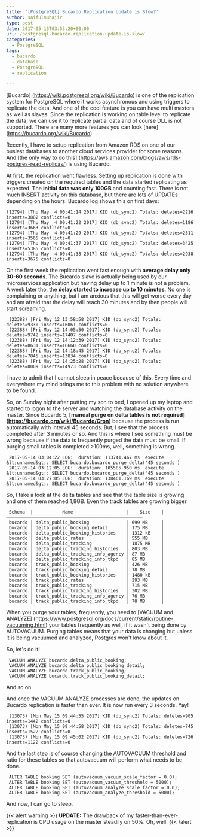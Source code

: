 ```yaml
---
title: '[PostgreSQL] Bucardo Replication Update is Slow?'
author: saifulmuhajir
type: post
date: 2017-05-15T03:55:20+00:00
url: /postgresql-bucardo-replication-update-is-slow/
categories:
  - PostgreSQL
tags:
  - bucardo
  - database
  - PostgreSQL
  - replication

---
```

[Bucardo] (https://wiki.postgresql.org/wiki/Bucardo) is one of the replication system for PostgreSQL where it works asynchronous and using triggers to replicate the data. And one of the cool feature is you can have multi masters as well as slaves. Since the replication is working on table level to replicate the data, we can use it to replicate partial data and of course DLL is not supported. There are many more features you can look [here] (https://bucardo.org/wiki/Bucardo).

Recently, I have to setup replication from Amazon RDS on one of our busiest databases to another cloud services provider for some reasons. And [the only way to do this] (https://aws.amazon.com/blogs/aws/rds-postgres-read-replicas/) is using Bucardo.

At first, the replication went flawless. Setting up replication is done with triggers created on the required tables and the data started replicating as expected. The **initial data was only 100GB** and counting fast. There is not much INSERT activity on this database, but there are lots of UPDATEs depending on the hours. Bucardo log shows this on first days:

```
(12794) [Thu May  4 00:41:14 2017] KID (db_sync2) Totals: deletes=2216 inserts=3882 conflicts=0
(12794) [Thu May  4 00:41:22 2017] KID (db_sync2) Totals: deletes=1186 inserts=3663 conflicts=0
(12794) [Thu May  4 00:41:29 2017] KID (db_sync2) Totals: deletes=2511 inserts=3565 conflicts=0
(12794) [Thu May  4 00:41:37 2017] KID (db_sync2) Totals: deletes=3425 inserts=5385 conflicts=0
(12794) [Thu May  4 00:41:38 2017] KID (db_sync2) Totals: deletes=2938 inserts=3675 conflicts=0
```

On the first week the replication went fast enough with **average delay only 30-60 seconds**. The Bucardo slave is actually being used by our microservices application but having delay up to 1 minute is not a problem. A week later tho, the **delay started to increase up to 10 minutes**. No one is complaining or anything, but I am anxious that this will get worse every day and am afraid that the delay will reach 30 minutes and by then people will start screaming.

```
 (22388) [Fri May 12 13:58:58 2017] KID (db_sync2) Totals: deletes=9330 inserts=16061 conflicts=0
 (22388) [Fri May 12 14:05:50 2017] KID (db_sync2) Totals: deletes=9742 inserts=17407 conflicts=0
 (22388) [Fri May 12 14:12:39 2017] KID (db_sync2) Totals: deletes=8631 inserts=16660 conflicts=0
 (22388) [Fri May 12 14:18:45 2017] KID (db_sync2) Totals: deletes=7845 inserts=13834 conflicts=0
 (22388) [Fri May 12 14:25:28 2017] KID (db_sync2) Totals: deletes=8009 inserts=14973 conflicts=0
 ```

I have to admit that I cannot sleep in peace because of this. Every time and everywhere my mind brings me to this problem with no solution anywhere to be found.

So, on Sunday night after putting my son to bed, I opened up my laptop and started to logon to the server and watching the database activity on the master. Since Bucardo 5, **[manual purge on delta tables is not required] (https://bucardo.org/wiki/Bucardo/Cron)** because the process is run automatically with interval 45 seconds. But, I see that the process completed after 3 minutes or so. And this is where I see something must be wrong because if the data is frequently purged the data must be small. If purging small tables is completed >100ms, well, something is wrong.

```
 2017-05-14 03:04:22 LOG:  duration: 113741.467 ms  execute &lt;unnamed&gt;: SELECT bucardo.bucardo_purge_delta('45 seconds')
 2017-05-14 03:12:05 LOG:  duration: 105585.950 ms  execute &lt;unnamed&gt;: SELECT bucardo.bucardo_purge_delta('45 seconds')
 2017-05-14 03:27:05 LOG:  duration: 138461.169 ms  execute &lt;unnamed&gt;: SELECT bucardo.bucardo_purge_delta('45 seconds')
 ```

So, I take a look at the delta tables and see that the table size is growing and one of them reached 1,8GB. Even the track tables are growing bigger.

```
 Schema  │           Name                    │    Size    │
───────────────────────────────────────────────────
 bucardo │ delta_public_booking              │ 699 MB     │ 
 bucardo │ delta_public_booking_detail       │ 175 MB     │ 
 bucardo │ delta_public_booking_histories    │ 1312 kB    │ 
 bucardo │ delta_public_rates                │ 555 MB     │ 
 bucardo │ delta_public_tracking             │ 1875 MB    │ 
 bucardo │ delta_public_tracking_histories   │ 803 MB     │ 
 bucardo │ delta_public_tracking_info_agency │ 87 MB      │ 
 bucardo │ delta_public_tracking_info_tkpd   │ 85 MB      │ 
 bucardo │ track_public_booking              │ 426 MB     │ 
 bucardo │ track_public_booking_detail       │ 78 MB      │ 
 bucardo │ track_public_booking_histories    │ 1480 kB    │ 
 bucardo │ track_public_rates                │ 293 MB     │ 
 bucardo │ track_public_tracking             │ 715 MB     │ 
 bucardo │ track_public_tracking_histories   │ 302 MB     │ 
 bucardo │ track_public_tracking_info_agency │ 76 MB      │ 
 bucardo │ track_public_tracking_info_tkpd   │ 78 MB      │
```

When you purge your tables, frequently, you need to [VACUUM and ANALYZE] (https://www.postgresql.org/docs/current/static/routine-vacuuming.html) your tables frequently as well, if it wasn't being done by AUTOVACUUM. Purging tables means that your data is changing but unless it is being vacuumed and analyzed, Postgres won't know about it.

So, let's do it!

```
 VACUUM ANALYZE bucardo.delta_public_booking;
 VACUUM ANALYZE bucardo.delta_public_booking_detail;
 VACUUM ANALYZE bucardo.track_public_booking;
 VACUUM ANALYZE bucardo.track_public_booking_detail;
```

And so on.

And once the VACUUM ANALYZE processes are done, the updates on Bucardo replication is faster than ever. It is now run every 3 seconds. Yay!

```
 (13073) [Mon May 15 09:44:55 2017] KID (db_sync2) Totals: deletes=905 inserts=1442 conflicts=0
 (13073) [Mon May 15 09:44:58 2017] KID (db_sync2) Totals: deletes=745 inserts=1522 conflicts=0
 (13073) [Mon May 15 09:45:02 2017] KID (db_sync2) Totals: deletes=726 inserts=1122 conflicts=0
```

And the last step is of course changing the AUTOVACUUM threshold and ratio for these tables so that autovacuum will perform what needs to be done.

```
 ALTER TABLE booking SET (autovacuum_vacuum_scale_factor = 0.0);
 ALTER TABLE booking SET (autovacuum_vacuum_threshold = 5000);
 ALTER TABLE booking SET (autovacuum_analyze_scale_factor = 0.0);
 ALTER TABLE booking SET (autovacuum_analyze_threshold = 5000);
```

And now, I can go to sleep.

{{< alert warning >}}
**UPDATE:** The drawback of my faster-than-ever-replication is CPU usage on the master steadily on 50%. Oh, well.
{{< /alert >}}

